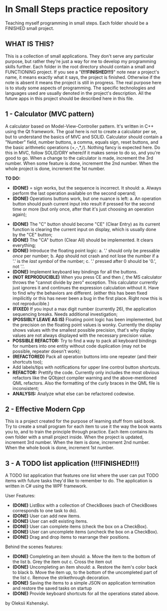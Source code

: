 # In Small Steps practice repository
Teaching myself programming in small steps. Each folder should be a FINISHED small project.

## WHAT IS THIS?
This is a collection of small applications. They don't serve any particular purpose, but rather they're just a way for me to develop my programming skills further.
Each folder in the root directory should contain a small and FUNCTIONING project.
If you see a "**(!!!FINISHED!!!)**" note near a project's name, it means exactly what it says, the project is finished. Otherwise if the note is absent it means the project is still in progress.
The real purpose here is to study some aspects of programming. The specific technologies and languages used are usually denoted in the project's description.
All the future apps in this project should be described here in this file.

## 1 - Calculator (MVC pattern)
A calculator based on Model-View-Controller pattern. It's written in C++ using the Qt framework.
The goal here is not to create a calculator per se, but to understand the basics of MVC and SOLID.
Calculator should contain a "Number" field, number buttons, a comma, equals sign, reset buttons, and the basic arithmetic operations (+,-,*,/).
Nothing fancy is expected here. Do this in MVC, follow SOLID/DRY where/if it makes sense to do so, and you're good to go.
When a change to the calculator is made, increment the 3rd number. When some feature is done, increment the 2nd number. When the whole project is done,
increment the 1st number.

**TO DO:**
  + **(DONE)** = sign works, but the sequence is incorrect. It should:
    a. Always perform the last operation available on the second operand;
  + **(DONE)** Operations buttons work, but one nuance is left:
    a. An operation button should push current input into result if pressed for the second time or more (but only once, after that it's just choosing an operation again);
  - **(DONE)** The "C" button should become "CE" (Clear Entry) as its current function is clearing the current input on display, which is usually done by the "CE" button;
  - **(DONE)** The "CA" button (Clear All) should be implemented. It clears everything;
  - **(DONE)** Introduce the floating point logic:
    a. '.' should only be pressable *once* per number;
    b. App should not crash and not lose the number if a '.' is the *last symbol* of the number;
    c. '.' pressed after 0 should be '0.', not '.'.
  - **(DONE)** Implement keyboard key bindings for all the buttons.
  - **(NOT REPRODUCIBLE)** When you press CE and then /, the MS calculator throws the "cannot divide by zero" exception. This calculator currently just ignores it and continues the expression calculation without it. Have to find why the behaviors are different. (either this has been fixed impilicitly or this has never been a bug in the first place. Right now this is not reproducible.)
  - **(FIXED)** If you input a max digit number (currently 26), the application sequencing breaks. Needs additional investigation;
  - **(POSSIBLY LEAVE AS IS)** Floating point logic has been implemented, but the precision on the floating point values is wonky. Currently the display shows values with the smallest possible precision, that's why display values are not always displayed with the necessary precision value.
  - **POSSIBLE REFACTOR:** Try to find a way to pack all keyboard bindings for numbers into one entity without code duplication (may not be possible, repeater doesn't work);
  - **(REFACTORED)** Pack all operation buttons into one repeater (and their shortcuts too);
  - Add labels/tips with notifications for upper line control button shortcuts.
  - **REFACTOR:** Prettify the code. Currently only includes the most obvious refactors like the QObject compiler warning and the above-mentioned QML refactors. Also the formatting of the curly braces in the QML file is inconsistent;
  - **ANALYSIS:** Analyze what else can be refactored codewise.

## 2 - Effective Modern Cpp
This is a project created for the purpose of learning stuff from said book. Try to create a small program for each item to use it the way the book
wants you to, and to train the principle through practice.
Each item contains its own folder with a small project inside. When the project is updated, increment 3rd number. When the item is done, increment 
2nd number. When the whole book is done, increment 1st number.

## 3 - A TODO list application (!!!FINISHED!!!)
A TODO list application that features one list where the user can put TODO items with future tasks they'd like to remember to do.
The application is written in C# using the WPF framework. 

User Features:
+ **(DONE)** ListBox with a collection of CheckBoxes (each of CheckBoxes corresponds to one task to do).
+ **(DONE)** User can add new items.
+ **(DONE)** User can edit existing items.
+ **(DONE)** User can complete items (check the box on a CheckBox).
+ **(DONE)** User can uncomplete items (uncheck the box on a CheckBox).
+ **(DONE)** Drag and drop items to rearrange their positions.

Behind the scenes features:
+ **(DONE)** Completing an item should:
  a. Move the item to the bottom of the list
  b. Grey the item out
  c. Cross the item out
+ **(DONE)** Uncompleting an item should:
  a. Restore the item's color back to black
  b. Move the item up, to the bottom of the uncompleted part of the list
  c. Remove the strikethrough decoration.
+ **(DONE)** Saving the items to a simple JSON on application termination and restore the saved tasks on startup
+ **(DONE)** Provide keyboard shortcuts for all the operations stated above.


by Oleksii <DarkSpectre> Kshenskyi.
